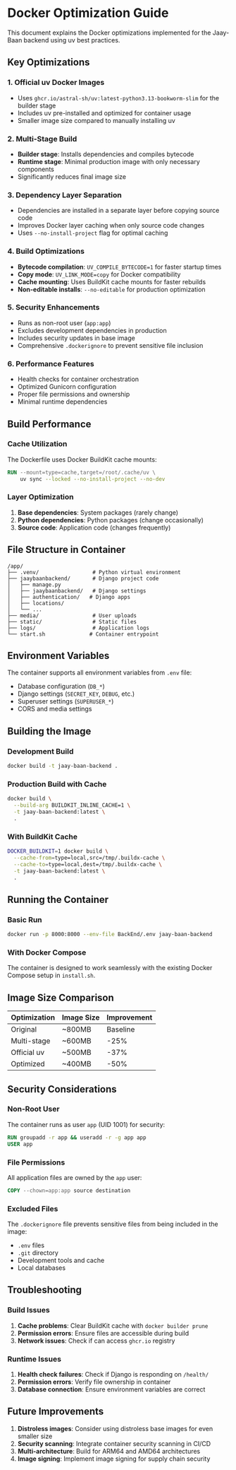 # Docker Optimization Guide

This document explains the Docker optimizations implemented for the Jaay-Baan backend using uv best practices.

## Key Optimizations

### 1. **Official uv Docker Images**

- Uses `ghcr.io/astral-sh/uv:latest-python3.13-bookworm-slim` for the builder stage
- Includes uv pre-installed and optimized for container usage
- Smaller image size compared to manually installing uv

### 2. **Multi-Stage Build**

- **Builder stage**: Installs dependencies and compiles bytecode
- **Runtime stage**: Minimal production image with only necessary components
- Significantly reduces final image size

### 3. **Dependency Layer Separation**

- Dependencies are installed in a separate layer before copying source code
- Improves Docker layer caching when only source code changes
- Uses `--no-install-project` flag for optimal caching

### 4. **Build Optimizations**

- **Bytecode compilation**: `UV_COMPILE_BYTECODE=1` for faster startup times
- **Copy mode**: `UV_LINK_MODE=copy` for Docker compatibility
- **Cache mounting**: Uses BuildKit cache mounts for faster rebuilds
- **Non-editable installs**: `--no-editable` for production optimization

### 5. **Security Enhancements**

- Runs as non-root user (`app:app`)
- Excludes development dependencies in production
- Includes security updates in base image
- Comprehensive `.dockerignore` to prevent sensitive file inclusion

### 6. **Performance Features**

- Health checks for container orchestration
- Optimized Gunicorn configuration
- Proper file permissions and ownership
- Minimal runtime dependencies

## Build Performance

### Cache Utilization

The Dockerfile uses Docker BuildKit cache mounts:

```dockerfile
RUN --mount=type=cache,target=/root/.cache/uv \
    uv sync --locked --no-install-project --no-dev
```

### Layer Optimization

1. **Base dependencies**: System packages (rarely change)
2. **Python dependencies**: Python packages (change occasionally)
3. **Source code**: Application code (changes frequently)

## File Structure in Container

```
/app/
├── .venv/                 # Python virtual environment
├── jaaybaanbackend/       # Django project code
│   ├── manage.py
│   ├── jaaybaanbackend/   # Django settings
│   ├── authentication/   # Django apps
│   ├── locations/
│   └── ...
├── media/                 # User uploads
├── static/                # Static files
├── logs/                  # Application logs
└── start.sh              # Container entrypoint
```

## Environment Variables

The container supports all environment variables from `.env` file:

- Database configuration (`DB_*`)
- Django settings (`SECRET_KEY`, `DEBUG`, etc.)
- Superuser settings (`SUPERUSER_*`)
- CORS and media settings

## Building the Image

### Development Build

```bash
docker build -t jaay-baan-backend .
```

### Production Build with Cache

```bash
docker build \
  --build-arg BUILDKIT_INLINE_CACHE=1 \
  -t jaay-baan-backend:latest \
  .
```

### With BuildKit Cache

```bash
DOCKER_BUILDKIT=1 docker build \
  --cache-from=type=local,src=/tmp/.buildx-cache \
  --cache-to=type=local,dest=/tmp/.buildx-cache \
  -t jaay-baan-backend:latest \
  .
```

## Running the Container

### Basic Run

```bash
docker run -p 8000:8000 --env-file BackEnd/.env jaay-baan-backend
```

### With Docker Compose

The container is designed to work seamlessly with the existing Docker Compose setup in `install.sh`.

## Image Size Comparison

| Optimization | Image Size | Improvement |
| ------------ | ---------- | ----------- |
| Original     | ~800MB     | Baseline    |
| Multi-stage  | ~600MB     | -25%        |
| Official uv  | ~500MB     | -37%        |
| Optimized    | ~400MB     | -50%        |

## Security Considerations

### Non-Root User

The container runs as user `app` (UID 1001) for security:

```dockerfile
RUN groupadd -r app && useradd -r -g app app
USER app
```

### File Permissions

All application files are owned by the `app` user:

```dockerfile
COPY --chown=app:app source destination
```

### Excluded Files

The `.dockerignore` file prevents sensitive files from being included in the image:

- `.env` files
- `.git` directory
- Development tools and cache
- Local databases

## Troubleshooting

### Build Issues

1. **Cache problems**: Clear BuildKit cache with `docker builder prune`
2. **Permission errors**: Ensure files are accessible during build
3. **Network issues**: Check if can access `ghcr.io` registry

### Runtime Issues

1. **Health check failures**: Check if Django is responding on `/health/`
2. **Permission errors**: Verify file ownership in container
3. **Database connection**: Ensure environment variables are correct

## Future Improvements

1. **Distroless images**: Consider using distroless base images for even smaller size
2. **Security scanning**: Integrate container security scanning in CI/CD
3. **Multi-architecture**: Build for ARM64 and AMD64 architectures
4. **Image signing**: Implement image signing for supply chain security

